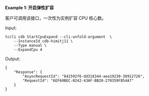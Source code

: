 **Example 1: 开启弹性扩容**

客户可调用该接口，一次性为实例扩容 CPU 核心数。

Input: 

```
tccli cdb StartCpuExpand --cli-unfold-argument  \
    --InstanceId cdb-himitj11 \
    --Type manual \
    --ExpandCpu 4
```

Output: 
```
{
    "Response": {
        "AsyncRequestId": "841592f6-dd318344-aea19230-38912726",
        "RequestId": "6EF60BEC-0242-43AF-BB20-270359FB54A7"
    }
}
```

